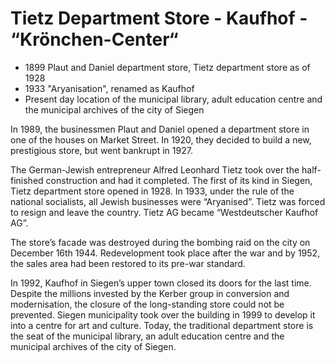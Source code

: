 # Tietz Department Store - Kaufhof - “Krönchen-Center“

* 1899 Plaut and Daniel department store, Tietz department store as of 1928
* 1933 "Aryanisation", renamed as Kaufhof
* Present day location of the municipal library, adult education centre and the municipal archives of the city of Siegen

In 1989, the businessmen Plaut and Daniel opened a department store in one of the houses on Market Street. In 1920, they decided to build a new, prestigious store, but went bankrupt in 1927.

The German-Jewish entrepreneur Alfred Leonhard Tietz took over the half-finished construction and had it completed. The first of its kind in Siegen, Tietz department store opened in 1928. In 1933, under the rule of the national socialists, all Jewish businesses were “Aryanised”. Tietz was forced to resign and leave the country. Tietz AG became “Westdeutscher Kaufhof AG”. 

The store’s facade was destroyed during the bombing raid on the city on December 16th 1944. Redevelopment took place after the war and by 1952, the sales area had been restored to its pre-war standard. 

In 1992, Kaufhof in Siegen’s upper town closed its doors for the last time. Despite the millions invested by the Kerber group in conversion and modernisation, the closure of the long-standing store could not be prevented. Siegen municipality took over the building in 1999 to develop it into a centre for art and culture. Today, the traditional department store is the seat of the municipal library, an adult education centre and the municipal archives of the city of Siegen. 
